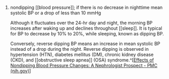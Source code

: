 1. nondipping [[blood pressure]]; if there is no decrease in nighttime mean systolic BP or a drop of less than 10 mmHg
   
   Although it fluctuates over the 24-hr day and night, the morning BP increases after waking up and declines throughout [[sleep]]. It is typical for BP to decrease by 10% to 20%, while sleeping, known as dipping BP.
   
   Conversely, reverse dipping BP means an increase in mean systolic BP instead of a drop during the night. Reverse dipping is observed in hypertension (HTN), diabetes mellitus (DM), chronic kidney disease (CKD), and [[obstructive sleep apnea]] (OSA) syndrome.^[[Effects of Nondipping Blood Pressure Changes: A Nephrologist Prospect - PMC (nih.gov)](https://www.ncbi.nlm.nih.gov/pmc/articles/PMC10464654/)]